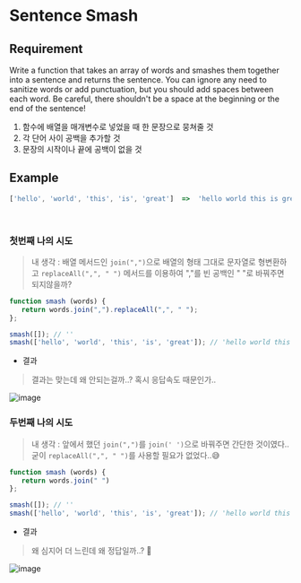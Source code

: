 # Sentence Smash

## Requirement

Write a function that takes an array of words and smashes them together into a sentence and returns the sentence. You can ignore any need to sanitize words or add punctuation, but you should add spaces between each word. Be careful, there shouldn't be a space at the beginning or the end of the sentence!

  1. 함수에 배열을 매개변수로 넣었을 때 한 문장으로 뭉쳐줄 것
  2. 각 단어 사이 공백을 추가할 것
  3. 문장의 시작이나 끝에 공백이 없을 것

## Example

```js
['hello', 'world', 'this', 'is', 'great']  =>  'hello world this is great'
```

<br>

### 첫번째 나의 시도

> 내 생각 : 배열 메서드인 `join(",")`으로 배열의 형태 그대로 문자열로 형변환하고 `replaceAll(",", " ")` 메서드를 이용하여 ","를 빈 공백인 " "로 바꿔주면 되지않을까?

```js
function smash (words) {
   return words.join(",").replaceAll(",", " ");
};

smash([]); // ''
smash(['hello', 'world', 'this', 'is', 'great']); // 'hello world this is great'
```

- 결과

> 결과는 맞는데 왜 안되는걸까..? 혹시 응답속도 때문인가..

![image](https://user-images.githubusercontent.com/96808980/172203023-232bab90-6006-42fd-b0de-64992118d7dc.png)


### 두번째 나의 시도

> 내 생각 : 앞에서 했던 `join(",")`를 `join(' ')`으로 바꿔주면 간단한 것이였다.. 굳이 `replaceAll(",", " ")`를 사용할 필요가 없었다..😅

```js
function smash (words) {
   return words.join(" ")
};

smash([]); // ''
smash(['hello', 'world', 'this', 'is', 'great']); // 'hello world this is great'
```

- 결과

> 왜 심지어 더 느린데 왜 정답일까..? 🤔

![image](https://user-images.githubusercontent.com/96808980/172204722-0edbea99-dd36-421e-9787-c995de094a0a.png)
